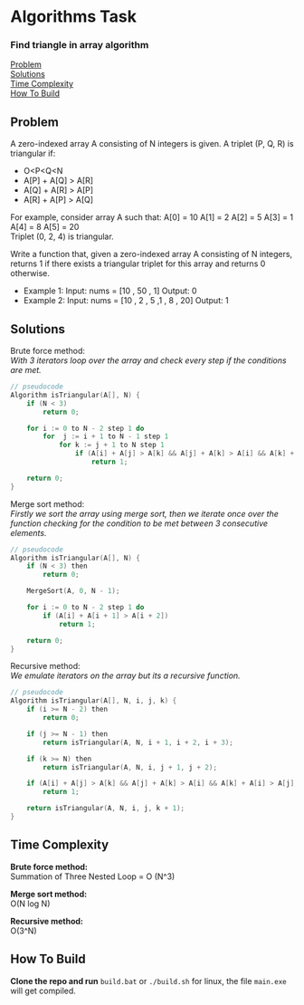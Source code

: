 <h1>Algorithms Task</h1>
<h3>Find triangle in array algorithm</h3>

[Problem](#problem)<br>
[Solutions](#solutions)<br>
[Time Complexity](#time-complexity)<br>
[How To Build](#how-to-build)<br>

## Problem
A zero-indexed array A consisting of N integers is given. A triplet (P, Q, R) is triangular if:
- O<P<Q<N
- A[P] + A[Q] > A[R]
- A[Q] + A[R] > A[P]
- A[R] + A[P] > A[Q]

For example, consider array A such that: A[0] = 10 A[1] = 2 A[2] = 5 A[3] = 1 A[4] = 8 A[5] = 20<br>
Triplet (0, 2, 4) is triangular.

Write a function that, given a zero-indexed array A consisting of N integers, returns 1 if there exists a triangular triplet for this array and returns 0 otherwise.

- Example 1: Input: nums = [10 , 50 , 1]            Output: 0
- Example 2: Input: nums = [10 , 2 , 5 ,1 , 8 , 20] Output: 1

## Solutions
Brute force method:<br>
_With 3 iterators loop over the array and check every step if the conditions are met._<br>
```c
// pseudocode
Algorithm isTriangular(A[], N) {
    if (N < 3)
        return 0;

    for i := 0 to N - 2 step 1 do
        for  j := i + 1 to N - 1 step 1 
            for k := j + 1 to N step 1 
                if (A[i] + A[j] > A[k] && A[j] + A[k] > A[i] && A[k] + A[i] > A[j]) then
                    return 1;

    return 0;
}
```

Merge sort method:<br>
_Firstly we sort the array using merge sort, then we iterate once over the function checking for the condition to be met between 3 consecutive elements._<br>
```c
// pseudocode
Algorithm isTriangular(A[], N) {
    if (N < 3) then
        return 0;

    MergeSort(A, 0, N - 1);

    for i := 0 to N - 2 step 1 do
        if (A[i] + A[i + 1] > A[i + 2])
            return 1;

    return 0;
}
```

Recursive method:<br>
_We emulate iterators on the array but its a recursive function._<br>
```c
// pseudocode
Algorithm isTriangular(A[], N, i, j, k) {
    if (i >= N - 2) then
        return 0;

    if (j >= N - 1) then
        return isTriangular(A, N, i + 1, i + 2, i + 3);

    if (k >= N) then
        return isTriangular(A, N, i, j + 1, j + 2);

    if (A[i] + A[j] > A[k] && A[j] + A[k] > A[i] && A[k] + A[i] > A[j]) then
        return 1;

    return isTriangular(A, N, i, j, k + 1);
}
```

## Time Complexity
**Brute force method:**<br>
Summation of Three Nested Loop = O (N^3)<br>

**Merge sort method:**<br>
O(N log N)<br>

**Recursive method:**<br>
O(3^N)<br>

## How To Build
**Clone the repo and run** `build.bat` or `./build.sh` for linux, the file `main.exe` will get compiled.
